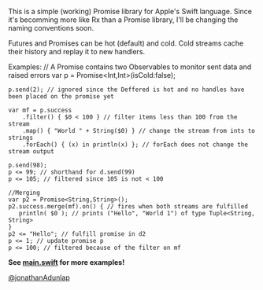 This is a simple (working) Promise library for Apple's Swift language. Since it's becomming more like Rx than a Promise library, I'll be changing the naming conventions soon.

Futures and Promises can be hot (default) and cold. Cold streams cache their history and replay it to new handlers.

Examples:
    // A Promise contains two Observables to monitor sent data and raised errors
    var p = Promise<Int,Int>(isCold:false);
    
    p.send(2); // ignored since the Deffered is hot and no handles have been placed on the promise yet
    
    var mf = p.success
        .filter() { $0 < 100 } // filter items less than 100 from the stream
        .map() { "World " + String($0) } // change the stream from ints to strings
        .forEach() { (x) in println(x) }; // forEach does not change the stream output

    p.send(98);
    p <= 99; // shorthand for d.send(99)
    p <= 105; // filtered since 105 is not < 100

    //Merging
    var p2 = Promise<String,String>();
    p2.success.merge(mf).on() { // fires when both streams are fulfilled
       println( $0 ); // prints ("Hello", "World 1") of type Tuple<String, String>
    }
    p2 <= "Hello"; // fulfill promise in d2
    p <= 1; // update promise p
    p <= 100; // filtered because of the filter on mf
    
**See [main.swift](https://github.com/jadbox/ASwiftPromise/blob/master/ASwiftPromise/main.swift) for more examples!**

[@jonathanAdunlap](http://twitter.com/jonathanAdunlap)
